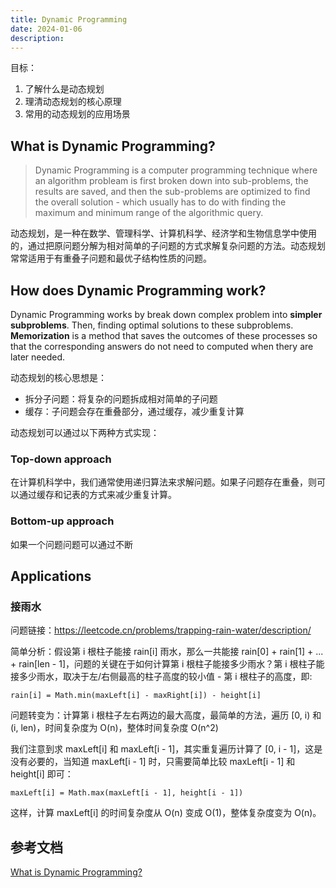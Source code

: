 ```yaml
---
title: Dynamic Programming
date: 2024-01-06
description: 
---
```


目标：

1. 了解什么是动态规划
2. 理清动态规划的核心原理
3. 常用的动态规划的应用场景

## What is Dynamic Programming?

> Dynamic Programming is a computer programming technique where an algorithm probleam is first broken down into sub-problems, the results are saved, and then the sub-problems are optimized to find the overall solution - which usually has to do with finding the maximum and minimum range of the algorithmic query.

动态规划，是一种在数学、管理科学、计算机科学、经济学和生物信息学中使用的，通过把原问题分解为相对简单的子问题的方式求解复杂问题的方法。动态规划常常适用于有重叠子问题和最优子结构性质的问题。

## How does Dynamic Programming work?

Dynamic Programming works by break down complex problem into **simpler subproblems**. Then, finding optimal solutions to these subproblems. **Memorization** is a method that saves the outcomes of these processes so that the corresponding answers do not need to computed when thery are later needed.

动态规划的核心思想是：

- 拆分子问题：将复杂的问题拆成相对简单的子问题
- 缓存：子问题会存在重叠部分，通过缓存，减少重复计算

动态规划可以通过以下两种方式实现：

### Top-down approach

在计算机科学中，我们通常使用递归算法来求解问题。如果子问题存在重叠，则可以通过缓存和记表的方式来减少重复计算。

### Bottom-up approach

如果一个问题问题可以通过不断

## Applications

### 接雨水

问题链接：https://leetcode.cn/problems/trapping-rain-water/description/

简单分析：假设第 i 根柱子能接 rain[i] 雨水，那么一共能接 rain[0] + rain[1] + ... + rain[len - 1]，问题的关键在于如何计算第 i 根柱子能接多少雨水？第 i 根柱子能接多少雨水，取决于左/右侧最高的柱子高度的较小值 - 第 i 根柱子的高度，即:

    rain[i] = Math.min(maxLeft[i] - maxRight[i]) - height[i]

问题转变为：计算第 i 根柱子左右两边的最大高度，最简单的方法，遍历 [0, i) 和 (i, len)，时间复杂度为 O(n)，整体时间复杂度 O(n^2)

我们注意到求 maxLeft[i] 和 maxLeft[i - 1]，其实重复遍历计算了 [0, i - 1]，这是没有必要的，当知道 maxLeft[i - 1] 时，只需要简单比较 maxLeft[i - 1] 和 height[i] 即可：

    maxLeft[i] = Math.max(maxLeft[i - 1], height[i - 1])

这样，计算 maxLeft[i] 的时间复杂度从 O(n) 变成 O(1)，整体复杂度变为 O(n)。

## 参考文档

[What is Dynamic Programming?](https://www.spiceworks.com/tech/devops/articles/what-is-dynamic-programming/)
